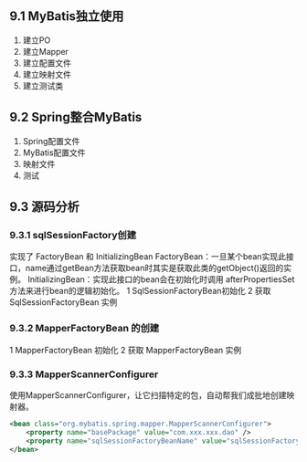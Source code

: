 ## 9.1 MyBatis独立使用
  1. 建立PO
  2. 建立Mapper
  3. 建立配置文件
  4. 建立映射文件
  5. 建立测试类
## 9.2 Spring整合MyBatis
  1. Spring配置文件
  2. MyBatis配置文件
  3. 映射文件
  4. 测试
## 9.3 源码分析
### 9.3.1 sqlSessionFactory创建
  实现了 FactoryBean 和 InitializingBean
  FactoryBean：一旦某个bean实现此接口，name通过getBean方法获取bean时其实是获取此类的getObject()返回的实例。
  InitializingBean：实现此接口的bean会在初始化时调用 afterPropertiesSet 方法来进行bean的逻辑初始化。
  1 SqlSessionFactoryBean初始化
  2 获取SqlSessionFactoryBean 实例
### 9.3.2 MapperFactoryBean 的创建

  1 MapperFactoryBean 初始化
  2 获取 MapperFactoryBean 实例
### 9.3.3 MapperScannerConfigurer
  使用MapperScannerConfigurer，让它扫描特定的包，自动帮我们成批地创建映射器。
  ``` xml
  <bean class="org.mybatis.spring.mapper.MapperScannerConfigurer">
      <property name="basePackage" value="com.xxx.xxx.dao" />
      <property name="sqlSessionFactoryBeanName" value="sqlSessionFactory" />
  </bean>
  ```
